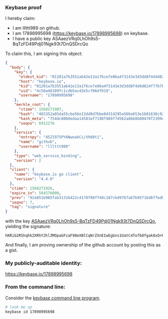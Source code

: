 ### Keybase proof

I hereby claim:

  * I am lllttt989 on github.
  * I am 17898995698 (https://keybase.io/17898995698) on keybase.
  * I have a public key ASAaezVRq0LhOh9s5-BqTzFD49Pdj01Ngk93t7DnQSDrcQo

To claim this, I am signing this object:

```json
{
  "body": {
    "key": {
      "eldest_kid": "01201a7b3551ab42e13a1f6ce7e06a4f3143e3d3dd8f4d4d824f77b7b0e74120eb710a",
      "host": "keybase.io",
      "kid": "01201a7b3551ab42e13a1f6ce7e06a4f3143e3d3dd8f4d4d824f77b7b0e74120eb710a",
      "uid": "4c58a46109fc1cdb5acd2e5cf06df019",
      "username": "17898995698"
    },
    "merkle_root": {
      "ctime": 1568271907,
      "hash": "402352a05da55cbe56e13dd8d7bbe04314295a566e653e1601636c92b6a87da91ef9f778d80c3b6edc2592a3b730fb500d43427cdf64bc73515a69b377e9fc48",
      "hash_meta": "754dc8068edaa14583af7198f989f7d562a8bb8b00470f2399ebff1482ebb4dd",
      "seqno": 6912276
    },
    "service": {
      "entropy": "45ZI975PYANwoakCi/Vh08t1",
      "name": "github",
      "username": "lllttt989"
    },
    "type": "web_service_binding",
    "version": 2
  },
  "client": {
    "name": "keybase.io go client",
    "version": "4.4.0"
  },
  "ctime": 1568271926,
  "expire_in": 504576000,
  "prev": "92a051b985fab31316422c4170f98ff49c187cbd9767a67b95f16d6f7edbab9e",
  "seqno": 7,
  "tag": "signature"
}
```

with the key [ASAaezVRq0LhOh9s5-BqTzFD49Pdj01Ngk93t7DnQSDrcQo](https://keybase.io/17898995698), yielding the signature:

```
hKRib2R5hqhkZXRhY2hlZMOpaGFzaF90eXBlCqNrZXnEIwEgGns1UatC4TofbOfgak8xQ+PT3Y9NTYJPd7ew50Eg63EKp3BheWxvYWTESpcCB8QgkqBRuYX6sxMWQixBcPmP9JwYfL2XZ6Z7lfFtb37bq57EIL34CHjngx8xulxmcErrd5zf4PlMXy7N6eThg/Ou0rIJAgHCo3NpZ8RA9OzpnLUl/3Y9n9TQH3A3wgVi+aAX0POaaDZP8i4eES2A1vjOWww9sQYOcIGJnNc0cd9WyQ2qnDHSrRyXROP8CqhzaWdfdHlwZSCkaGFzaIKkdHlwZQildmFsdWXEIPjawZ3P67jVCO9x02XjLJ2BleeQWulOoe5GpVfaXeY8o3RhZ80CAqd2ZXJzaW9uAQ==

```

And finally, I am proving ownership of the github account by posting this as a gist.

### My publicly-auditable identity:

https://keybase.io/17898995698

### From the command line:

Consider the [keybase command line program](https://keybase.io/download).

```bash
# look me up
keybase id 17898995698
```
